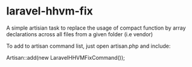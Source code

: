 laravel-hhvm-fix
================

A simple artisian task to replace the usage of compact function by array declarations across all files from a given folder (i.e vendor)

To add to artisan command list, just open artisan.php and include:

Artisan::add(new LaravelHHVMFixCommand());
